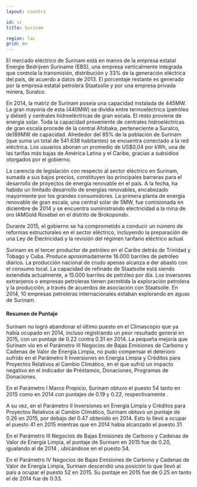 ```yaml
---
layout: country

id: sr
title: Surinam

region: lac
grid: on
---
```

El mercado eléctrico de Surinam está en manos de la empresa estatal Energie Bedrijven Suriname (EBS), una empresa verticalmente integrada que controla la transmisión, distribución y 33% de la generación eléctrica del país, de acuerdo a datos de 2013. El porcentaje restante es generado por la empresa estatal petrolera Staatsolie y por una empresa privada minera, Suralco.

En 2014, la matriz de Surinam poseía una capacidad instalada de 445MW. La gran mayoría de esta (440MW) se dividía entre termoeléctrica (petróleo y diésel) y centrales hidroeléctricas de gran escala. El resto proviene de energía solar. Toda la capacidad proveniente de centrales hidroeléctricas de gran escala procede de la central Afobaka, perteneciente a Suralco, de189MW de capacidad. Alrededor del 85% de la población de Surinam (que suma un total de 541.638 habitantes) se encuentra conectado a la red eléctrica. Los usuarios abonan un promedio de US$0,04 por kWh, una de las tarifas más bajas de América Latina y el Caribe, gracias a subsidios otorgados por el gobierno.

La carencia de legislación con respecto al sector eléctrico en Surinam, sumada a sus bajos precios, constituyen las principales barreras para el desarrollo de proyectos de energía renovable en el país. A la fecha, ha habido un limitado desarrollo de energías renovables, encabezado mayormente por los grandes consumidores. La primera planta de energía renovable de gran escala, una central solar de 5MW, fue comisionada en diciembre de 2014 y se encuentra suministrando electricidad a la mina de oro IAMGold Rosebel en el distrito de Brokopondo.

Durante 2015, el gobierno se ha comprometido a conducir un número de reformas estructurales en el sector eléctrico, incluyendo la preparación de una Ley de Electricidad y la revisión del régimen tarifario eléctrico actual.

Surinam es el tercer productor de petróleo en el Caribe detrás de Trinidad y Tobago y Cuba. Produce aproximadamente 16.000 barriles de petróleo diarios. La producción nacional de crudo apenas alcanza a der abasto con el consumo local. La capacidad de refinado de Staatsolie está siendo extendida actualmente, a 15.000 barriles de petróleo por día. Los inversores extranjeros o empresas petroleras tienen permitida la exploración petrolera y la producción, a través de acuerdos de asociación con Staatsolie. En 2014, 10 empresas petroleras internacionales estaban explorando en aguas de Surinam. 

#### Resumen de Puntaje

Surinam no logró abandonar el último puesto en el Climascopio que ya había ocupado en 2014, incluso registrando un peor resultado general en 2015, con un puntaje de 0.22 contra 0.31 en 2014.
La pequeña mejoría que Surinam vio en el Parámetro III Negocios de Bajas Emisiones de Carbono y Cadenas de Valor de Energía Limpia, no pudo compensar el deterioro sufrido en el Parámetro II Inversiones en Energía Limpia y Créditos para Proyectos Relativos al Cambio Climático, en el que sufrió un impacto negativo en el indicador de Préstamos, Donaciones, Programas de Donaciones.

En el Parámetro I Marco Propicio, Surinam obtuvo el puesto 54 tanto en 2015 como en 2014 con puntajes de 0.19 y 0.22, respectivamente .

A su vez, en el Parámetro II Inversiones en Energía Limpia y Créditos para Proyectos Relativos al Cambio Climático, Surinam obtuvo un puntaje de 0.26 en 2015, por debajo del 0.47 obtenido en 2014. Esto lo llevó a ocupar el puesto 41 en 2015 mientras que en 2014 había alcanzado el puesto 31.

En el Parámetro III Negocios de Bajas Emisiones de Carbono y Cadenas de Valor de Energía Limpia, el puntaje de Surinam en 2015 fue de 0.20, igualando al de 2014 , ubicándose en el puesto 54.

En el Parámetro IV Negocios de Bajas Emisiones de Carbono y Cadenas de Valor de Energía Limpia, Surinam descendió una posición lo que llevó al país a ocupar el puesto 52 en 2015. Su puntaje en 2015 fue de 0.25 en tanto el de 2014 fue de 0.33.
